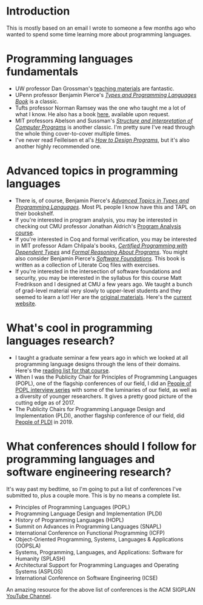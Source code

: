 # Introduction
This is mostly based on an email I wrote to someone a few months ago who wanted to spend some time learning more about programming languages.

# Programming languages fundamentals
  * UW professor Dan Grossman's [teaching materials](https://homes.cs.washington.edu/~djg/teachingMaterials/) are fantastic.
  * UPenn professor Benjamin Pierce's [_Types and Programming Languages Book_](https://www.cis.upenn.edu/~bcpierce/tapl/) is a classic.
  * Tufts professor Norman Ramsey was the one who taught me a lot of what I know. He also has a book [here](https://www.cs.tufts.edu/~nr/build-prove-compare/), available upon request.
  * MIT professors Abelson and Sussman's [_Structure and Interpretation of Computer Programs_](https://mitpress.mit.edu/sites/default/files/sicp/full-text/book/book.html) is another classic. I'm pretty sure I've read through the whole thing cover-to-cover multiple times.
  * I've never read Feilleisen et al's [_How to Design Programs_](https://htdp.org/), but it's also another highly recommended one.

# Advanced topics in programming languages
  * There is, of course, Benjamin Pierce's [_Advanced Topics in Types and Programming Languages_](https://www.cis.upenn.edu/~bcpierce/attapl/). Most PL people I know have this and TAPL on their bookshelf.
  * If you're interested in program analysis, you may be interested in checking out CMU professor Jonathan Aldrich's [Program Analysis course](http://www.cs.cmu.edu/~aldrich/courses/17-355-19sp/).
  * If you're interested in Coq and formal verification, you may be interested in MIT professor Adam Chlipala's books, [_Certified Programming with Dependent Types_](http://adam.chlipala.net/cpdt/) and [_Formal Reasoning About Programs_](http://adam.chlipala.net/frap/). You might also consider Benjamin Pierce's [_Software Foundations_](https://softwarefoundations.cis.upenn.edu/). This book is written as a collection of Literate Coq files with exercises.
  * If you're interested in the intersection of software foundations and security, you may be interested in the syllabus for this course Matt Fredrikson and I designed at CMU a few years ago. We taught a bunch of grad-level material very slowly to upper-level students and they seemed to learn a lot! Her are the [original materials](https://github.com/jeanqasaur/cmu-15316-spring17/tree/master/lectures). Here's the [current website](https://15316-cmu.github.io/index.html).


# What's cool in programming languages research?
  * I taught a graduate seminar a few years ago in which we looked at all programming language designs through the lens of their domains. Here's the [reading list for that course](https://github.com/jeanqasaur/dsl-syllabus-fall-2016).
  * When I was the Publicity Chair for Principles of Programming Languages (POPL), one of the flagship conferences of our field, I did an [People of POPL interview series](http://www.cs.cmu.edu/~popl-interviews/) with some of the luminaries of our field, as well as a diversity of younger researchers. It gives a pretty good picture of the cutting edge as of 2017.
  * The Publicity Chairs for Programming Language Design and Implementation (PLDI), another flagship conference of our field, did [People of PLDI](http://abstract.ece.cmu.edu/peopleOfPLDI/) in 2019.

# What conferences should I follow for programming languages and software engineering research?
It's way past my bedtime, so I'm going to put a list of conferences I've submitted to, plus a couple more. This is by no means a complete list.
  * Principles of Programming Languages (POPL)
  * Programming Language Design and Implementation (PLDI)
  * History of Programming Languages (HOPL)
  * Summit on Advances in Programming Languages (SNAPL)
  * International Conference on Functional Programming (ICFP)
  * Object-Oriented Programming, Systems, Languages & Applications (OOPSLA)
  * Systems, Programming, Languages, and Applications: Software for Humanity (SPLASH)
  * Architectural Support for Programming Languages and Operating Systems (ASPLOS)
  * International Conference on Software Engineering (ICSE)

An amazing resource for the above list of conferences is the ACM SIGPLAN [YouTube Channel](https://www.youtube.com/channel/UCwG9512Wm7jSS6Iqshz4Dpg/playlists).

